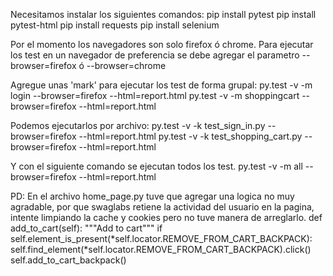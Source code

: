 Necesitamos instalar los siguientes comandos:
pip install pytest
pip install pytest-html
pip install requests
pip install selenium

Por el momento los navegadores son solo firefox ó chrome. 
Para ejecutar los test en un navegador de preferencia se debe agregar el parametro --browser=firefox ó --browser=chrome

Agregue unas 'mark' para ejecutar los test de forma grupal:
py.test -v -m login --browser=firefox --html=report.html
py.test -v -m shoppingcart --browser=firefox --html=report.html

Podemos ejecutarlos por archivo:
py.test -v -k test_sign_in.py --browser=firefox --html=report.html
py.test -v -k test_shopping_cart.py --browser=firefox --html=report.html 

Y con el siguiente comando se ejecutan todos los test.
py.test -v -m all --browser=firefox --html=report.html


PD: En el archivo home_page.py tuve que agregar una logica no muy agradable, por que swaglabs retiene la actividad del usuario en la pagina, intente limpiando la cache y cookies pero no tuve manera de arreglarlo.
    def add_to_cart(self):
        """Add to cart"""
        if self.element_is_present(*self.locator.REMOVE_FROM_CART_BACKPACK):
            self.find_element(*self.locator.REMOVE_FROM_CART_BACKPACK).click()
        self.add_to_cart_backpack()















